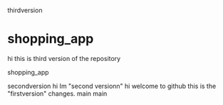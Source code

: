 thirdversion
# shopping_app
hi this is third version of the repository

shopping_app

secondversion
hi Im "second versionn"
hi welcome to github
this is the "firstversion" changes.
 main
main
